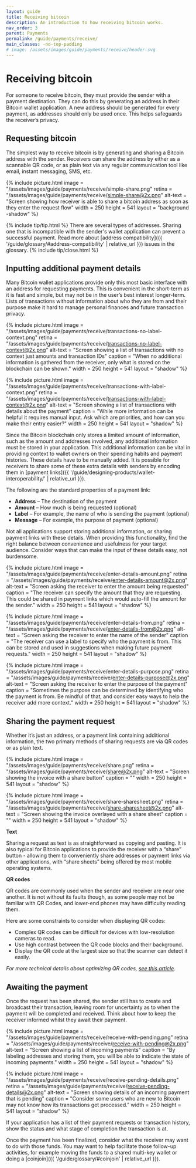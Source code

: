 ```yaml
---
layout: guide
title: Receiving bitcoin
description: An introduction to how receiving bitcoin works.
nav_order: 3
parent: Payments
permalink: /guide/payments/receive/
main_classes: -no-top-padding
# image: /assets/images/guide/payments/receive/header.svg
---
```


# Receiving bitcoin

<!--

Editor's notes

This page should cover what to do when receiving bitcoin, how to share and copy addresses etc.

- What addresses to support (native segwit by default)
- How to present QR codes (allow for specifying an amount)
- Generating a new address

-->

For someone to receive bitcoin, they must provide the sender with a payment destination. They can do this by generating an address in their Bitcoin wallet application. A new address should be generated for every payment, as addresses should only be used once. This helps safeguards the receiver’s privacy.

<!--
Update glossary

Each address that a Bitcoin application generates has an accompaniying private key. This private key allows the receiver to unlock the bitcoin that is sent to the address when the receiver chooses to spend it.

Although addresses are not a problem to share publically, their accompanying private keys which typically generated from a single recovery phrase must be kept secure and private.
-->

## Requesting bitcoin
The simplest way to receive bitcoin is by generating and sharing a Bitcoin address with the sender. Receivers can share the address by either as a scannable QR code, or as plain text via any regular communication tool like email, instant messaging, SMS, etc.

<div markdown="1">

{% include picture.html
   image = "/assets/images/guide/payments/receive/simple-share.png"
   retina = "/assets/images/guide/payments/receive/simple-share@2x.png"
   alt-text = "Screen showing how receiver is able to share a bitcoin address as soon as they enter the request flow"
   width = 250
   height = 541
   layout = "background -shadow"
%}

</div>

{% include tip/tip.html %}
There are several types of addresses. Sharing one that is incompatible with the sender's wallet application can prevent a successful payment. Read more about [address compatibility]({{ '/guide/glossary/#address-compatibility' | relative_url }}) issues in the glossary.
{% include tip/close.html %}

## Inputting additional payment details

Many Bitcoin wallet applications provide only this most basic interface with an address for requesting payments. This is convenient in the short-term as it is fast and simple, but may not be in the user’s best interest longer-term. Lists of transactions without information about who they are from and their purpose make it hard to manage personal finances and future transaction privacy.

<div class="image-slide-gallery">

{% include picture.html
   image = "/assets/images/guide/payments/receive/transactions-no-label-context.png"
   retina = "/assets/images/guide/payments/receive/transactions-no-label-context@2x.png"
   alt-text = "Screen showing a list of transactions with no context just amounts and transaction IDs"
   caption = "When no additional information is gathered from the receiver, only what is stored on the blockchain can be shown."
   width = 250
   height = 541
   layout = "shadow"
%}

{% include picture.html
   image = "/assets/images/guide/payments/receive/transactions-with-label-context.png"
   retina = "/assets/images/guide/payments/receive/transactions-with-label-context@2x.png"
   alt-text = "Screen showing a list of transactions with details about the payment"
   caption = "While more information can be helpful it requires manual input. Ask which are priorities, and how can you make their entry easier?"
   width = 250
   height = 541
   layout = "shadow"
%}

</div>

Since the Bitcoin blockchain only stores a limited amount of information, such as the amount and addresses involved, any additional information must be stored in your application. This additional information can be vital in providing context to wallet owners on their spending habits and payment histories. These details have to be manually added. It is possible for receivers to share some of these extra details with senders by encoding them in [payment links]({{ '/guide/designing-products/wallet-interoperability/' | relative_url }}).

The following are the standard properties of a payment link:

- **Address** – The destination of the payment
- **Amount** – How much is being requested (optional)
- **Label** – For example, the name of who is sending the payment (optional)
- **Message** – For example, the purpose of payment (optional)

Not all applications support storing additional information, or sharing payment links with these details. When providing this functionality, find the right balance between convenience and usefulness for your target audience. Consider ways that can make the input of these details easy, not burdensome.

<div class="image-slide-gallery">

{% include picture.html
   image = "/assets/images/guide/payments/receive/enter-details-amount.png"
   retina = "/assets/images/guide/payments/receive/enter-details-amount@2x.png"
   alt-text = "Screen asking the receiver to enter the amount being requested"
   caption = "The receiver can specify the amount that they are requesting. This could be shared in payment links which would auto-fill the amount for the sender."
   width = 250
   height = 541
   layout = "shadow"
%}

{% include picture.html
   image = "/assets/images/guide/payments/receive/enter-details-from.png"
   retina = "/assets/images/guide/payments/receive/enter-details-from@2x.png"
   alt-text = "Screen asking the receiver to enter the name of the sender"
   caption = "The receiver can use a label to specify who the payment is from. This can be stored and used in suggestions when making future payment requests."
   width = 250
   height = 541
   layout = "shadow"
%}

{% include picture.html
   image = "/assets/images/guide/payments/receive/enter-details-purpose.png"
   retina = "/assets/images/guide/payments/receive/enter-details-purpose@2x.png"
   alt-text = "Screen asking the receiver to enter the purpose of the payment"
   caption = "Sometimes the purpose can be determined by identifying who the payment is from. Be mindful of that, and consider easy ways to help the receiver add more context."
   width = 250
   height = 541
   layout = "shadow"
%}

</div>

<!--
Technical nitpick;
Addresses are not exactly "generated"
since they are deterministic technically
what happens is an unused address just gets chosen
-->

<!--
Update interopability page
Since there are many Bitcoin applications for people to choose from, its likely that the sender and receiver are not using the same one and they don't have the abilitiy to exchange payment details within the application itself.

The exchange of payment details then most commonly happens outside of the wallet application. This

Since bitcoin is a open system and has many payment applications built ontop of it, there is a [standard format]({{ '/guide/designing-products/wallet-interoperability/#payment-links' | relative_url }}) of "payment links" that most bitcoin applications use to share payment details.
-->

## Sharing the payment request
Whether it’s just an address, or a payment link containing additional information, the two primary methods of sharing requests are via QR codes or as plain text.

<div class="image-slide-gallery">

{% include picture.html
   image = "/assets/images/guide/payments/receive/share.png"
   retina = "/assets/images/guide/payments/receive/share@2x.png"
   alt-text = "Screen showing the invoice with a share button"
   caption = ""
   width = 250
   height = 541
   layout = "shadow"
%}

{% include picture.html
   image = "/assets/images/guide/payments/receive/share-sharesheet.png"
   retina = "/assets/images/guide/payments/receive/share-sharesheet@2x.png"
   alt-text = "Screen showing the invoice overlayed with a share sheet"
   caption = ""
   width = 250
   height = 541
   layout = "shadow"
%}

</div>


**Text**

Sharing a request as text is as straightforward as copying and pasting. It is also typical for Bitcoin applications to provide the receiver with a “share” button - allowing them to conveniently share addresses or payment links via other applications, with “share sheets” being offered by most mobile operating systems.

**QR codes**

QR codes are commonly used when the sender and receiver are near one another. It is not without its faults though, as some people may not be familiar with QR Codes, and lower-end phones may have difficulty reading them.

Here are some constraints to consider when displaying QR codes:

- Complex QR codes can be difficult for devices with low-resolution cameras to read.
- Use high contrast between the QR code blocks and their background.
- Display the QR code at the largest size so that the scanner can detect it easily.

_For more technical details about optimizing QR codes, [see this article](https://bitcoinops.org/en/bech32-sending-support/#creating-more-efficient-qr-codes-with-bech32-addresses)._

## Awaiting the payment
Once the request has been shared, the sender still has to create and broadcast their transaction, leaving room for uncertainty as to when the payment will be completed and received. Think about how to keep the receiver informed whilst they await their payment.

<div class="image-slide-gallery">

{% include picture.html
   image = "/assets/images/guide/payments/receive/receive-with-pending.png"
   retina = "/assets/images/guide/payments/receive/receive-with-pending@2x.png"
   alt-text = "Screen showing a list of incoming payments"
   caption = "By labeling addresses and storing them, you will be able to indicate the state of incoming payments."
   width = 250
   height = 541
   layout = "shadow"
%}

{% include picture.html
   image = "/assets/images/guide/payments/receive/receive-pending-details.png"
   retina = "/assets/images/guide/payments/receive/receive-pending-details@2x.png"
   alt-text = "Screen showing details of an incoming payment that is pending"
   caption = "Consider some users who are new to Bitcoin may not know how its transactions get processed."
   width = 250
   height = 541
   layout = "shadow"
%}

</div>

If your application has a list of their payment requests or transaction history, show the status and what stage of completion the transaction is at.

Once the payment has been finalized, consider what the receiver may want to do with those funds. You may want to help facilitate those follow-up activities, for example moving the funds to a shared multi-key wallet or doing a [coinjoin]({{ '/guide/glossary/#coinjoin' | relative_url }}).

<!--
On /guide/payments/send/#inputting-an-address
Add below as Do's & Don'ts

> Besides pushing wallets to adopt Bech32, wallets should provide better and clearer error messages to the end-user. Merchants could use P2SH to mitigate. In my opinion P2SH is just a patch not a solution. A solution where Bech32 invoice can fallback to P2SH would be a good balance.
> @pavelenex
-->

<!--
Follow up page would touch on privacy of transactions including topics of wallet fingerprints (multisig vs signle sig), input/output ordering, coinjoins, and labeling to help users keep separate coin histories.
-->
